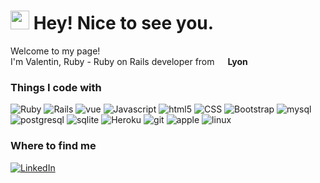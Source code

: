 <h1><img src="https://emojis.slackmojis.com/emojis/images/1531849430/4246/blob-sunglasses.gif?1531849430" width="30"/> Hey! Nice to see you.</h1>
<p>Welcome to my page! </br> I'm Valentin, Ruby - Ruby on Rails developer from <img src="https://cdn-icons-png.flaticon.com/512/197/197560.png" width="13"/> <b>Lyon</b>
<h3>Things I code with</h3>
<p>
  <img alt="Ruby" src="https://img.shields.io/badge/Ruby-CC342D?style=flat-square&logo=ruby&logoColor=white" />
  <img alt="Rails" src="https://img.shields.io/badge/Ruby_on_Rails-CC0000?style=flat-square&logo=ruby-on-rails&logoColor=white" />
  <img alt="vue" src="https://img.shields.io/badge/Vue.js-35495E?style=flat-square&logo=vue.js&logoColor=4FC08D" />
  <img alt="Javascript" src="https://img.shields.io/badge/JavaScript-F7DF1E?style=flat-square&logo=javascript&logoColor=black" />
  <img alt="html5" src="https://img.shields.io/badge/-HTML5-E34F26?style=flat-square&logo=html5&logoColor=white" />
  <img alt="CSS" src="https://img.shields.io/badge/CSS3-1572B6?style=flat-square&logo=css3&logoColor=white" />
  <img alt="Bootstrap" src="https://img.shields.io/badge/Bootstrap-563D7C?style=flat-square&logo=bootstrap&logoColor=white" />
  <img alt="mysql" src="https://img.shields.io/badge/MySQL-00000F?style=flat-square&logo=mysql&logoColor=white" />
  <img alt="postgresql" src="https://img.shields.io/badge/PostgreSQL-316192?style=flat-square&logo=postgresql&logoColor=white" />
  <img alt="sqlite" src="https://img.shields.io/badge/SQLite-07405E?style=flat-square&logo=sqlite&logoColor=white" />
  <img alt="Heroku" src="https://img.shields.io/badge/-Heroku-430098?style=flat-square&logo=heroku&logoColor=white" />
  <img alt="git" src="https://img.shields.io/badge/-Git-F05032?style=flat-square&logo=git&logoColor=white" />
  <img alt="apple" src="https://img.shields.io/badge/MAC%20OS-000000?style=flat-square&logo=apple&logoColor=white" />
  <img alt="linux" src="https://img.shields.io/badge/Linux-FCC624?style=flat-quare&logo=linux&logoColor=black" />
</p>
<h3>Where to find me</h3>
   <a href="https://www.linkedin.com/in/valentin-beaussart/" target="_blank"><img alt="LinkedIn" src="https://img.shields.io/badge/linkedin-%230077B5.svg?&style=for-the-badge&logo=linkedin&logoColor=white" /></a> 
</p>
